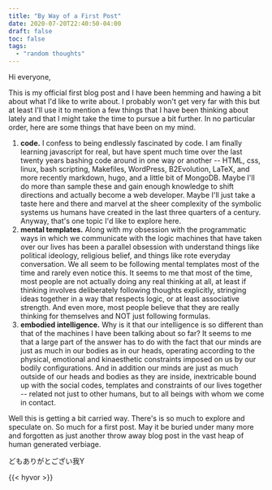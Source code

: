 ```yaml
---
title: "By Way of a First Post"
date: 2020-07-20T22:40:50-04:00
draft: false
toc: false
tags:
  - "random thoughts"
---
```


Hi everyone,

This is my official first blog post and I have been hemming and hawing a bit about what I'd like to write about. I probably won't get very far with this but at least I'll use it to mention a few things that I have been thinking about lately and that I might take the time to pursue a bit further. In no particular order, here are some things that have been on my mind.

1. **code.** I confess to being endlessly fascinated by code. I am finally learning javascript for real, but have spent much time over the last twenty years bashing code around in one way or another -- HTML, css, linux, bash scripting, Makefiles, WordPress, B2Evolution, LaTeX, and more recently markdown, hugo, and a little bit of MongoDB. Maybe I'll do more than sample these and gain enough knowledge to shift directions and actually become a web developer. Maybe I'll just take a taste here and there and marvel at the sheer complexity of the symbolic systems us humans have created in the last three quarters of a century. Anyway, that's one topic I'd like to explore here. 
2. **mental templates.** Along with my obsession with the programmatic ways in which we communicate with the logic machines that have taken over our lives has been a parallel obsession with understand things like political ideology, religious belief, and things like rote everyday conversation. We all seem to be following mental templates most of the time and rarely even notice this. It seems to me that most of the time, most people are not actually doing any real thinking at all, at least if thinking involves deliberately following thoughts explicitly, stringing ideas together in a way that respects logic, or at least associative strength. And even more, most people believe that they are really thinking for themselves and NOT just following formulas.
3. **embodied intelligence.** Why is it that our intelligence is so different than that of the machines I have been talking about so far? It seems to me that a large part of the answer has to do with the fact that our minds are just as much in our bodies as in our heads, operating according to the physical, emotional and kinaesthetic constraints imposed on us by our bodily configurations. And in addition our minds are just as much outside of our heads and bodies as they are inside, inextricable bound up with the social codes, templates and constraints of our lives together -- related not just to other humans, but to all beings with whom we come in contact.

Well this is getting a bit carried way. There's is so much to explore and speculate on. So much for a first post. May it be buried under many more and forgotten as just another throw away blog post in the vast heap of human generated verbiage.

どもありがとござい我Y

{{< hyvor >}}